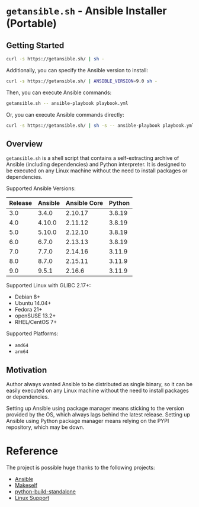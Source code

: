 # `getansible.sh` - Ansible Installer (Portable)

## Getting Started

```bash
curl -s https://getansible.sh/ | sh -
```

Additionally, you can specify the Ansible version to install:
```bash
curl -s https://getansible.sh/ | ANSIBLE_VERSION=9.0 sh -
```

Then, you can execute Ansible commands:
```bash
getansible.sh -- ansible-playbook playbook.yml
```

Or, you can execute Ansible commands directly:
```bash
curl -s https://getansible.sh/ | sh -s -- ansible-playbook playbook.yml
```

## Overview

`getansible.sh` is a shell script that contains a self-extracting archive of Ansible (including dependencies) and Python interpreter. It is designed to be executed on any Linux machine without the need to install packages or dependencies.

Supported Ansible Versions:

| Release | Ansible | Ansible Core | Python |
|---------|---------|--------------|--------|
| 3.0     | 3.4.0   | 2.10.17      | 3.8.19 |
| 4.0     | 4.10.0  | 2.11.12      | 3.8.19 |
| 5.0     | 5.10.0  | 2.12.10      | 3.8.19 |
| 6.0     | 6.7.0   | 2.13.13      | 3.8.19 |
| 7.0     | 7.7.0   | 2.14.16      | 3.11.9 |
| 8.0     | 8.7.0   | 2.15.11      | 3.11.9 |
| 9.0     | 9.5.1   | 2.16.6       | 3.11.9 |

Supported Linux with GLIBC 2.17+:

- Debian 8+
- Ubuntu 14.04+
- Fedora 21+
- openSUSE 13.2+
- RHEL/CentOS 7+

Supported Platforms:

- `amd64`
- `arm64`

## Motivation

Author always wanted Ansible to be distributed as single binary, so it can be easily executed on any Linux machine without the need to install packages or dependencies.

Setting up Ansible using package manager means sticking to the version provided by the OS, which always lags behind the latest release. Setting up Ansible using Python package manager means relying on the PYPI repository, which may be down.

# Reference

The project is possible huge thanks to the following projects:

- [Ansible](https://www.ansible.com/)
- [Makeself](https://makeself.io/)
- [python-build-standalone](https://github.com/indygreg/python-build-standalone)
- [Linux Support](https://gregoryszorc.com/docs/python-build-standalone/20220227/running.html#linux)
